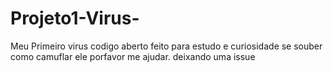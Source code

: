 # Projeto1-Virus-
Meu Primeiro virus codigo aberto
feito para estudo e curiosidade se souber como camuflar ele porfavor me ajudar. deixando uma issue
